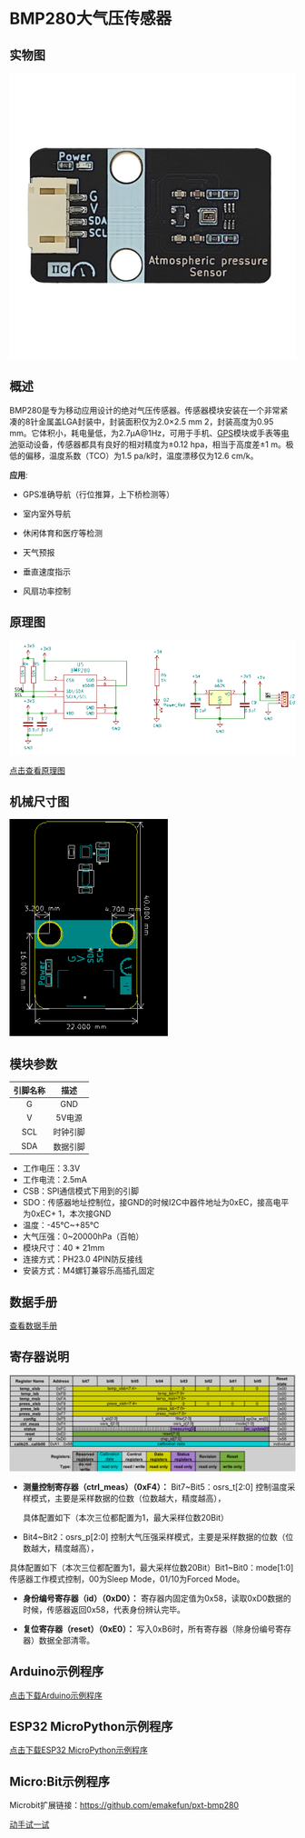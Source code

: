 # BMP280大气压传感器

## 实物图

![实物图](picture/atmospheric_pressure_sensor.png)

## 概述

BMP280是专为移动应用设计的绝对气压传感器。传感器模块安装在一个非常紧凑的8针金属盖LGA封装中，封装面积仅为2.0×2.5 mm 2，封装高度为0.95 mm。它体积小，耗电量低，为2.7μA@1Hz，可用于手机、[GPS](http://www.elecfans.com/book/story.php?id=404)模块或手表等[电池](http://www.elecfans.com/dianyuan/603907.html)驱动设备，传感器都具有良好的相对精度为±0.12 hpa，相当于高度差±1 m。极低的偏移，温度系数（TCO）为1.5 pa/k时，温度漂移仅为12.6 cm/k。

**应用**:

* GPS准确导航（行位推算，上下桥检测等）

* 室内室外导航

* 休闲体育和医疗等检测

* 天气预报

* 垂直速度指示

* 风扇功率控制

## 原理图

![原理图](picture/atmospheric_pressure_sensor_schematic.png)

<a href="zh-cn/ph2.0_sensors/smart_module/atmospheric_pressure_sensor/atmospheric_pressure_sensor_schematic.pdf" target="_blank">点击查看原理图</a>
  
## 机械尺寸图

![机械尺寸图](picture/atmospheric_pressure_sensor_assembly.png)

## 模块参数

| 引脚名称 |   描述   |
| :------: | :------: |
|    G     |   GND    |
|    V     |  5V电源  |
|   SCL    | 时钟引脚 |
|   SDA    | 数据引脚 |

* 工作电压：3.3V
* 工作电流：2.5mA
* CSB：SPI通信模式下用到的引脚
* SDO：传感器地址控制位，接GND的时候I2C中器件地址为0xEC，接高电平为0xEC+ 1，本次接GND
* 温度：-45℃~+85℃
* 大气压强：0~20000hPa（百帕）
* 模块尺寸：40 * 21mm
* 连接方式：PH23.0 4PIN防反接线
* 安装方式：M4螺钉兼容乐高插孔固定

## 数据手册

<a href="zh-cn/ph2.0_sensors/smart_module/atmospheric_pressure_sensor/bmp280.pdf" target="_blank">查看数据手册</a>

## 寄存器说明

![相关寄存器说明](picture/atmospheric_pressure_sensor2.png)

* **测量控制寄存器（ctrl_meas）（0xF4）：**
  Bit7~Bit5：osrs_t[2:0] 控制温度采样模式，主要是采样数据的位数（位数越大，精度越高），
  
  具体配置如下（本次三位都配置为1，最大采样位数20Bit）

* Bit4~Bit2：osrs_p[2:0] 控制大气压强采样模式，主要是采样数据的位数（位数越大，精度越高），

具体配置如下（本次三位都配置为1，最大采样位数20Bit）Bit1~Bit0：mode[1:0] 传感器工作模式控制，00为Sleep Mode，01/10为Forced Mode。

* **身份编号寄存器（id）（0xD0）：**
  寄存器内固定值为0x58，读取0xD0数据的时候，传感器返回0x58，代表身份辨认完毕。

* **复位寄存器（reset）（0xE0）：**
  写入0xB6时，所有寄存器（除身份编号寄存器）数据全部清零。

## Arduino示例程序

<a href="zh-cn/ph2.0_sensors/smart_module/atmospheric_pressure_sensor/bmp280.zip" download>点击下载Arduino示例程序</a>

## ESP32 MicroPython示例程序

<a href="zh-cn/ph2.0_sensors/smart_module/atmospheric_pressure_sensor/bmp280_esp32_micropython.zip" download>点击下载ESP32 MicroPython示例程序</a>

## Micro:Bit示例程序

Microbit扩展链接：<https://github.com/emakefun/pxt-bmp280>

<a href="https://makecode.microbit.org/_4h2bHVd8L25z" target="_blank">动手试一试</a>
